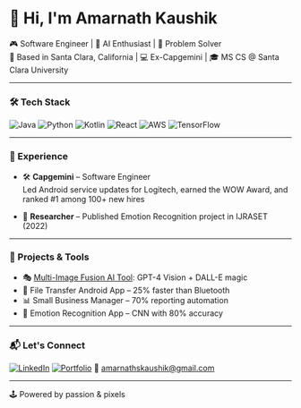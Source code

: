 # 👋 Hi, I'm Amarnath Kaushik

🎮 Software Engineer | 🔬 AI Enthusiast | 🧪 Problem Solver  
📍 Based in Santa Clara, California | 💻 Ex-Capgemini | 🎓 MS CS @ Santa Clara University

---

### 🛠️ Tech Stack
![Java](https://img.shields.io/badge/Java-ED8B00?style=flat&logo=java&logoColor=white)
![Python](https://img.shields.io/badge/Python-3776AB?style=flat&logo=python&logoColor=white)
![Kotlin](https://img.shields.io/badge/Kotlin-0095D5?style=flat&logo=kotlin&logoColor=white)
![React](https://img.shields.io/badge/React-61DAFB?style=flat&logo=react&logoColor=black)
![AWS](https://img.shields.io/badge/AWS-232F3E?style=flat&logo=amazonaws&logoColor=white)
![TensorFlow](https://img.shields.io/badge/TensorFlow-FF6F00?style=flat&logo=tensorflow&logoColor=white)

---

### 💼 Experience
- 🛠️ **Capgemini** – Software Engineer  
  Led Android service updates for Logitech, earned the WOW Award, and ranked #1 among 100+ new hires

- 🧪 **Researcher** – Published Emotion Recognition project in IJRASET (2022)

---

### 🧠 Projects & Tools
- 🎭 [Multi-Image Fusion AI Tool](https://github.com/Amarnath001/Multi-Image-Fusion): GPT-4 Vision + DALL-E magic
- 📡 File Transfer Android App – 25% faster than Bluetooth
- 📊 Small Business Manager – 70% reporting automation
- 🧠 Emotion Recognition App – CNN with 80% accuracy

---

### 📬 Let's Connect
[![LinkedIn](https://img.shields.io/badge/LinkedIn-AmarnathKaushik-blue?style=flat&logo=linkedin)](https://www.linkedin.com/in/amarnathskaushik/)
[![Portfolio](https://img.shields.io/badge/Portfolio-Live-green?style=flat)](https://YOUR-VERCEL-URL.vercel.app)
📧 amarnathskaushik@gmail.com

---

🕹️ Powered by passion & pixels
